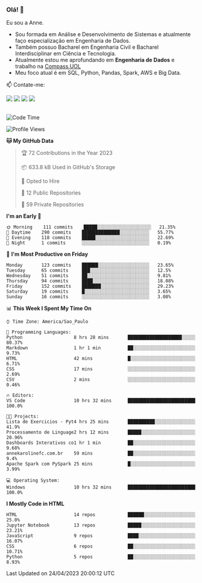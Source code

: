 ### Olá! 👋
Eu sou a Anne. 
- Sou formada em Análise e Desenvolvimento de Sistemas e atualmente faço especialização em Engenharia de Dados.
- Também possuo Bacharel em Engenharia Civil e Bacharel Interdisciplinar em Ciência e Tecnologia.
- Atualmente estou me aprofundando em **Engenharia de Dados** e trabalho na [Compass.UOL](https://compass.uol/pt/home/) 
- Meu foco atual é em SQL, Python, Pandas, Spark, AWS e Big Data.

📫 Contate-me: 

<div>
<a href="https://www.instagram.com/annekarolinefc/" target="_blank"><img src="https://img.shields.io/badge/-Instagram-%23E4405F?style=for-the-badge&logo=instagram&logoColor=white" target="_blank"></a> 
<a href = "mailto:annekarolinefc@gmail.com"><img src="https://img.shields.io/badge/-Gmail-%23333?style=for-the-badge&logo=gmail&logoColor=white" target="_blank"></a>
<a href="https://www.linkedin.com/in/devannekarolinefc/" target="_blank"><img src="https://img.shields.io/badge/-LinkedIn-%230077B5?style=for-the-badge&logo=linkedin&logoColor=white" target="_blank"></a> 
<a href="https://api.whatsapp.com/send?phone=5533991375118&text=Ol%C3%A1%20Anne!%20" target="_blank"><img src="https://img.shields.io/badge/WhatsApp-25D366?style=for-the-badge&logo=whatsapp&logoColor=white" target="_blank"></a>
</div>

  
<!--
  <img align="center" alt="Anne-An" height="30" width="40" src="https://github.com/devicons/devicon/blob/master/icons/angularjs/angularjs-original.svg">
-->

</br>

<!--START_SECTION:waka-->
![Code Time](http://img.shields.io/badge/Code%20Time-160%20hrs%2050%20mins-blue)

![Profile Views](http://img.shields.io/badge/Profile%20Views-5-blue)

**🐱 My GitHub Data** 

> 🏆 72 Contributions in the Year 2023
 > 
> 📦 633.8 kB Used in GitHub's Storage 
 > 
> 💼 Opted to Hire
 > 
> 📜 12 Public Repositories 
 > 
> 🔑 59 Private Repositories  
 > 
**I'm an Early 🐤** 

```text
🌞 Morning    111 commits    █████░░░░░░░░░░░░░░░░░░░░   21.35% 
🌇 Daytime    290 commits    ██████████████░░░░░░░░░░░   55.77% 
🌃 Evening    118 commits    █████░░░░░░░░░░░░░░░░░░░░   22.69% 
🌙 Night      1 commits      ░░░░░░░░░░░░░░░░░░░░░░░░░   0.19%

```
📅 **I'm Most Productive on Friday** 

```text
Monday       123 commits    ██████░░░░░░░░░░░░░░░░░░░   23.65% 
Tuesday      65 commits     ███░░░░░░░░░░░░░░░░░░░░░░   12.5% 
Wednesday    51 commits     ██░░░░░░░░░░░░░░░░░░░░░░░   9.81% 
Thursday     94 commits     ████░░░░░░░░░░░░░░░░░░░░░   18.08% 
Friday       152 commits    ███████░░░░░░░░░░░░░░░░░░   29.23% 
Saturday     19 commits     █░░░░░░░░░░░░░░░░░░░░░░░░   3.65% 
Sunday       16 commits     ░░░░░░░░░░░░░░░░░░░░░░░░░   3.08%

```


📊 **This Week I Spent My Time On** 

```text
⌚︎ Time Zone: America/Sao_Paulo

💬 Programming Languages: 
Python                   8 hrs 28 mins       ████████████████████░░░░░   80.37% 
Markdown                 1 hr 1 min          ██░░░░░░░░░░░░░░░░░░░░░░░   9.73% 
HTML                     42 mins             █░░░░░░░░░░░░░░░░░░░░░░░░   6.71% 
CSS                      17 mins             ░░░░░░░░░░░░░░░░░░░░░░░░░   2.69% 
CSV                      2 mins              ░░░░░░░░░░░░░░░░░░░░░░░░░   0.46%

🔥 Editors: 
VS Code                  10 hrs 32 mins      █████████████████████████   100.0%

🐱‍💻 Projects: 
Lista de Exercicios - Pyt4 hrs 25 mins       ██████████░░░░░░░░░░░░░░░   41.9% 
Processamento de Linguage2 hrs 12 mins       █████░░░░░░░░░░░░░░░░░░░░   20.96% 
Dashboards Interativos co1 hr 1 min          ██░░░░░░░░░░░░░░░░░░░░░░░   9.68% 
annekarolinefc.com.br    59 mins             ██░░░░░░░░░░░░░░░░░░░░░░░   9.4% 
Apache Spark com PySpark 25 mins             █░░░░░░░░░░░░░░░░░░░░░░░░   3.99%

💻 Operating System: 
Windows                  10 hrs 32 mins      █████████████████████████   100.0%

```

**I Mostly Code in HTML** 

```text
HTML                     14 repos            ██████░░░░░░░░░░░░░░░░░░░   25.0% 
Jupyter Notebook         13 repos            █████░░░░░░░░░░░░░░░░░░░░   23.21% 
JavaScript               9 repos             ████░░░░░░░░░░░░░░░░░░░░░   16.07% 
CSS                      6 repos             ██░░░░░░░░░░░░░░░░░░░░░░░   10.71% 
Python                   5 repos             ██░░░░░░░░░░░░░░░░░░░░░░░   8.93%

```



 Last Updated on 24/04/2023 20:00:12 UTC
<!--END_SECTION:waka-->
  
